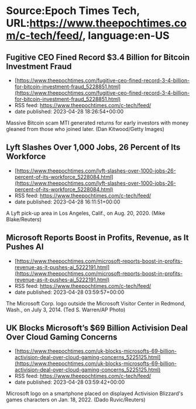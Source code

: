 # Source:Epoch Times Tech, URL:https://www.theepochtimes.com/c-tech/feed/, language:en-US

## Fugitive CEO Fined Record $3.4 Billion for Bitcoin Investment Fraud
 - [https://www.theepochtimes.com/fugitive-ceo-fined-record-3-4-billion-for-bitcoin-investment-fraud_5228851.html](https://www.theepochtimes.com/fugitive-ceo-fined-record-3-4-billion-for-bitcoin-investment-fraud_5228851.html)
 - RSS feed: https://www.theepochtimes.com/c-tech/feed/
 - date published: 2023-04-28 18:26:54+00:00

Massive Bitcoin scam MTI  generated returns for early investors with money gleaned from those who joined later. (Dan Kitwood/Getty Images)

## Lyft Slashes Over 1,000 Jobs, 26 Percent of Its Workforce
 - [https://www.theepochtimes.com/lyft-slashes-over-1000-jobs-26-percent-of-its-workforce_5228084.html](https://www.theepochtimes.com/lyft-slashes-over-1000-jobs-26-percent-of-its-workforce_5228084.html)
 - RSS feed: https://www.theepochtimes.com/c-tech/feed/
 - date published: 2023-04-28 16:11:51+00:00

A Lyft pick-up area in Los Angeles, Calif., on Aug. 20, 2020. (Mike Blake/Reuters)

## Microsoft Reports Boost in Profits, Revenue, as It Pushes AI
 - [https://www.theepochtimes.com/microsoft-reports-boost-in-profits-revenue-as-it-pushes-ai_5222191.html](https://www.theepochtimes.com/microsoft-reports-boost-in-profits-revenue-as-it-pushes-ai_5222191.html)
 - RSS feed: https://www.theepochtimes.com/c-tech/feed/
 - date published: 2023-04-28 03:59:57+00:00

The Microsoft Corp. logo outside the Microsoft Visitor Center in Redmond, Wash., on July 3, 2014. (Ted S. Warren/AP Photo)

## UK Blocks Microsoft’s $69 Billion Activision Deal Over Cloud Gaming Concerns
 - [https://www.theepochtimes.com/uk-blocks-microsofts-69-billion-activision-deal-over-cloud-gaming-concerns_5225125.html](https://www.theepochtimes.com/uk-blocks-microsofts-69-billion-activision-deal-over-cloud-gaming-concerns_5225125.html)
 - RSS feed: https://www.theepochtimes.com/c-tech/feed/
 - date published: 2023-04-28 03:59:42+00:00

Microsoft logo on a smartphone placed on displayed Activision Blizzard's games characters on Jan. 18, 2022. (Dado Ruvic/Reuters)

